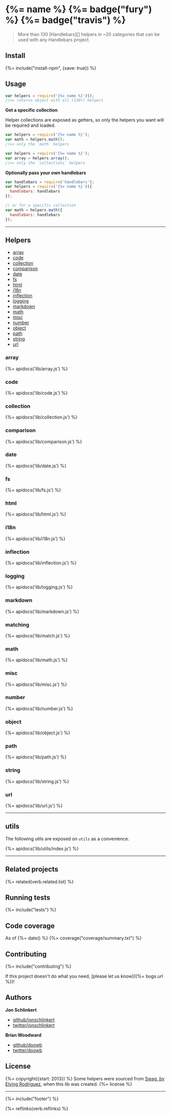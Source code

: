 # {%= name %} {%= badge("fury") %} {%= badge("travis") %}

> More than 130 [Handlebars][] helpers in ~20 categories that can be used with any Handlebars project.

<!-- toc -->

## Install
{%= include("install-npm", {save: true}) %}

## Usage

```js
var helpers = require('{%= name %}')();
//=> returns object with all (130+) helpers
```

**Get a specific collection**

Helper collections are exposed as getters, so only the helpers you want will be required and loaded.

```js
var helpers = require('{%= name %}');
var math = helpers.math();
//=> only the `math` helpers

var helpers = require('{%= name %}');
var array = helpers.array();
//=> only the `collections` helpers
```

**Optionally pass your own handlebars**

```js
var handlebars = require('handlebars');
var helpers = require('{%= name %}')({
  handlebars: handlebars
});

// or for a specific collection
var math = helpers.math({
  handlebars: handlebars
});
```

***

## Helpers

- [array](#array)
- [code](#code)
- [collection](#collection)
- [comparison](#comparison)
- [date](#date)
- [fs](#fs)
- [html](#html)
- [i18n](#i18n)
- [inflection](#inflection)
- [logging](#logging)
- [markdown](#markdown)
- [math](#math)
- [misc](#misc)
- [number](#number)
- [object](#object)
- [path](#path)
- [string](#string)
- [url](#url)

### array
{%= apidocs('lib/array.js') %}

### code
{%= apidocs('lib/code.js') %}

### collection
{%= apidocs('lib/collection.js') %}

### comparison
{%= apidocs('lib/comparison.js') %}

### date
{%= apidocs('lib/date.js') %}

### fs
{%= apidocs('lib/fs.js') %}

### html
{%= apidocs('lib/html.js') %}

### i18n
{%= apidocs('lib/i18n.js') %}

### inflection
{%= apidocs('lib/inflection.js') %}

### logging
{%= apidocs('lib/logging.js') %}

### markdown
{%= apidocs('lib/markdown.js') %}

### matching
{%= apidocs('lib/match.js') %}

### math
{%= apidocs('lib/math.js') %}

### misc
{%= apidocs('lib/misc.js') %}

### number
{%= apidocs('lib/number.js') %}

### object
{%= apidocs('lib/object.js') %}

### path
{%= apidocs('lib/path.js') %}

### string
{%= apidocs('lib/string.js') %}

### url
{%= apidocs('lib/url.js') %}

***

## utils

The following utils are exposed on `utils` as a convenience.

{%= apidocs('lib/utils/index.js') %}

***

## Related projects
{%= related(verb.related.list) %}  

## Running tests
{%= include("tests") %}

## Code coverage
As of {%= date() %}
{%= coverage("coverage/summary.txt") %}

## Contributing
{%= include("contributing") %}

If this project doesn't do what you need, [please let us know]({%= bugs.url %})!

## Authors

**Jon Schlinkert**
 
+ [github/jonschlinkert](https://github.com/jonschlinkert)
+ [twitter/jonschlinkert](http://twitter.com/jonschlinkert) 
 
**Brian Woodward**
 
+ [github/doowb](https://github.com/doowb)
+ [twitter/doowb](http://twitter.com/doowb) 

## License
{%= copyright({start: 2013}) %}
Some helpers were sourced from [Swag, by Elving Rodriguez](http://elving.github.com/swag/), when this lib was created.
{%= license %}

***

{%= include("footer") %}

{%= reflinks(verb.reflinks) %}

[operators]: https://developer.mozilla.org/en-US/docs/Web/JavaScript/Reference/Operators/Arithmetic_Operators
